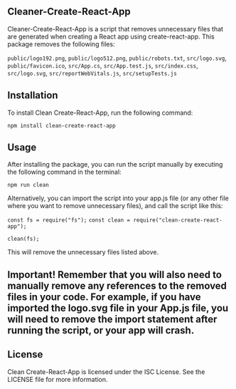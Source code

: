 ## Cleaner-Create-React-App
Cleaner-Create-React-App is a script that removes unnecessary files that are generated when creating a React app using create-react-app. This package removes the following files:

``public/logo192.png``,
``public/logo512.png``,
``public/robots.txt``,
``src/logo.svg``,
``public/favicon.ico``,
``src/App.cs``,
  ``src/App.test.js``,
  ``src/index.css``,
  ``src/logo.svg``,
  ``src/reportWebVitals.js``,
  ``src/setupTests.js``

## Installation
To install Clean Create-React-App, run the following command:

``npm install clean-create-react-app``

## Usage
After installing the package, you can run the script manually by executing the following command in the terminal:

``npm run clean``

Alternatively, you can import the script into your app.js file (or any other file where you want to remove unnecessary files), and call the script like this:

``const fs = require("fs");``
``const clean = require("clean-create-react-app");``

``clean(fs);``  

This will remove the unnecessary files listed above.

## Important! Remember that you will also need to manually remove any references to the removed files in your code. For example, if you have imported the logo.svg file in your App.js file, you will need to remove the import statement after running the script, or your app will crash.

## License
Clean Create-React-App is licensed under the ISC License. See the LICENSE file for more information.